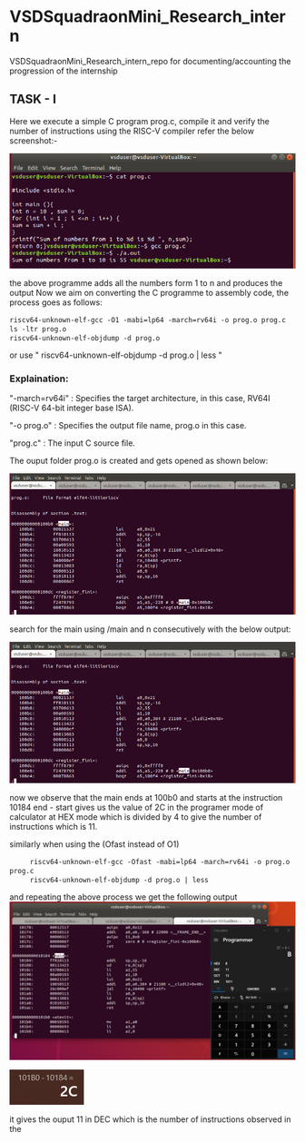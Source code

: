 # VSDSquadraonMini_Research_intern
VSDSquadraonMini_Research_intern_repo for documenting/accounting the progression of the internship

## TASK - I 

Here we execute a simple C program prog.c, compile it and verify the number of instructions using the RISC-V compiler
refer the below screenshot:- 

![Annotated Image](https://github.com/ARX-0/VSDSquadraonMini_Research_intern/blob/main/images/Annotation%202024-05-25%20211122.png)

the above programme adds all the numbers form 1 to n and produces the output
Now we aim on converting the C programme to assembly code, the process goes as follows:

    riscv64-unknown-elf-gcc -O1 -mabi=lp64 -march=rv64i -o prog.o prog.c
    ls -ltr prog.o
    riscv64-unknown-elf-objdump -d prog.o
or use " riscv64-unknown-elf-objdump -d prog.o | less "
### Explaination:

"-march=rv64i" : Specifies the target architecture, in this case, RV64I (RISC-V 64-bit integer base ISA).

"-o prog.o" : Specifies the output file name, prog.o in this case.

"prog.c" : The input C source file.

The ouput folder prog.o is created and gets opened as shown below:

![Annotated Image](https://github.com/ARX-0/VSDSquadraonMini_Research_intern/blob/main/images/Annotation%202024-05-25%20210910.png)

search for the main using /main and n consecutively with the below output: 

![Annotated Image](https://github.com/ARX-0/VSDSquadraonMini_Research_intern/blob/main/images/Annotation%202024-05-25%20210910.png)

now we observe that the main ends at 100b0 and starts at the instruction 10184 
end - start gives us the value of 2C in the programer mode of calculator at HEX mode which is divided by 4 to give the number of instructions which is 11.

similarly when using the (Ofast instead of O1)  
      
         riscv64-unknown-elf-gcc -Ofast -mabi=lp64 -march=rv64i -o prog.o prog.c
         riscv64-unknown-elf-objdump -d prog.o | less
and repeating the above process we get the following output 
![Annotated Image](https://github.com/ARX-0/VSDSquadraonMini_Research_intern/blob/main/images/Annotation%202024-05-25%20210916.png)

![Annotated Image](https://github.com/ARX-0/VSDSquadraonMini_Research_intern/blob/main/images/Annotation%202024-05-25%20210905.png)

it gives the ouput 11 in DEC which is the number of instructions observed in the <main>





